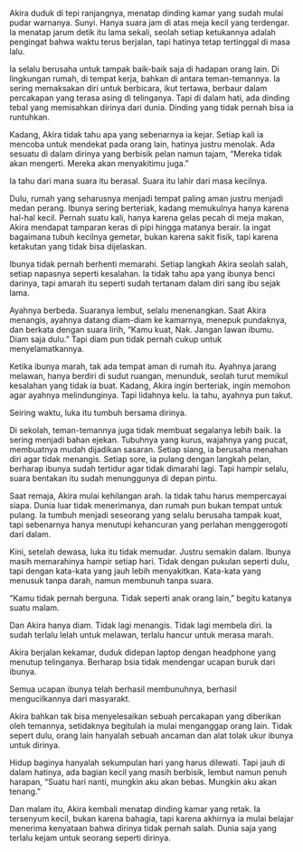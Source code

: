 Akira duduk di tepi ranjangnya, menatap dinding kamar yang sudah mulai pudar warnanya. Sunyi. Hanya suara jam di atas meja kecil yang terdengar. Ia menatap jarum detik itu lama sekali, seolah setiap ketukannya adalah pengingat bahwa waktu terus berjalan, tapi hatinya tetap tertinggal di masa lalu.

Ia selalu berusaha untuk tampak baik-baik saja di hadapan orang lain. Di lingkungan rumah, di tempat kerja, bahkan di antara teman-temannya. Ia sering memaksakan diri untuk berbicara, ikut tertawa, berbaur dalam percakapan yang terasa asing di telinganya. Tapi di dalam hati, ada dinding tebal yang memisahkan dirinya dari dunia. Dinding yang tidak pernah bisa ia runtuhkan.

Kadang, Akira tidak tahu apa yang sebenarnya ia kejar. Setiap kali ia mencoba untuk mendekat pada orang lain, hatinya justru menolak. Ada sesuatu di dalam dirinya yang berbisik pelan namun tajam, “Mereka tidak akan mengerti. Mereka akan menyakitimu juga.”

Ia tahu dari mana suara itu berasal. Suara itu lahir dari masa kecilnya.

Dulu, rumah yang seharusnya menjadi tempat paling aman justru menjadi medan perang. Ibunya sering berteriak, kadang memukulnya hanya karena hal-hal kecil. Pernah suatu kali, hanya karena gelas pecah di meja makan, Akira mendapat tamparan keras di pipi hingga matanya berair. Ia ingat bagaimana tubuh kecilnya gemetar, bukan karena sakit fisik, tapi karena ketakutan yang tidak bisa dijelaskan.

Ibunya tidak pernah berhenti memarahi. Setiap langkah Akira seolah salah, setiap napasnya seperti kesalahan. Ia tidak tahu apa yang ibunya benci darinya, tapi amarah itu seperti sudah tertanam dalam diri sang ibu sejak lama.

Ayahnya berbeda. Suaranya lembut, selalu menenangkan. Saat Akira menangis, ayahnya datang diam-diam ke kamarnya, menepuk pundaknya, dan berkata dengan suara lirih, “Kamu kuat, Nak. Jangan lawan ibumu. Diam saja dulu.” Tapi diam pun tidak pernah cukup untuk menyelamatkannya.

Ketika ibunya marah, tak ada tempat aman di rumah itu. Ayahnya jarang melawan, hanya berdiri di sudut ruangan, menunduk, seolah turut memikul kesalahan yang tidak ia buat. Kadang, Akira ingin berteriak, ingin memohon agar ayahnya melindunginya. Tapi lidahnya kelu. Ia tahu, ayahnya pun takut.

Seiring waktu, luka itu tumbuh bersama dirinya.

Di sekolah, teman-temannya juga tidak membuat segalanya lebih baik. Ia sering menjadi bahan ejekan. Tubuhnya yang kurus, wajahnya yang pucat, membuatnya mudah dijadikan sasaran. Setiap siang, ia berusaha menahan diri agar tidak menangis. Setiap sore, ia pulang dengan langkah pelan, berharap ibunya sudah tertidur agar tidak dimarahi lagi. Tapi hampir selalu, suara bentakan itu sudah menunggunya di depan pintu.

Saat remaja, Akira mulai kehilangan arah. Ia tidak tahu harus mempercayai siapa. Dunia luar tidak menerimanya, dan rumah pun bukan tempat untuk pulang. Ia tumbuh menjadi seseorang yang selalu berusaha tampak kuat, tapi sebenarnya hanya menutupi kehancuran yang perlahan menggerogoti dari dalam.

Kini, setelah dewasa, luka itu tidak memudar. Justru semakin dalam. Ibunya masih memarahinya hampir setiap hari. Tidak dengan pukulan seperti dulu, tapi dengan kata-kata yang jauh lebih menyakitkan. Kata-kata yang menusuk tanpa darah, namun membunuh tanpa suara.

“Kamu tidak pernah berguna. Tidak seperti anak orang lain,” begitu katanya suatu malam.

Dan Akira hanya diam. Tidak lagi menangis. Tidak lagi membela diri. Ia sudah terlalu lelah untuk melawan, terlalu hancur untuk merasa marah.

Akira berjalan kekamar, duduk didepan laptop dengan headphone yang menutup telinganya. Berharap bsia tidak mendengar ucapan buruk dari ibunya.

Semua ucapan ibunya telah berhasil membunuhnya, berhasil mengucilkannya dari masyarakt.

Akira bahkan tak bisa menyelesaikan sebuah percakapan yang diberikan oleh temannya, setidaknya begitulah ia mulai menganggap orang lain. Tidak sepert dulu, orang lain hanyalah sebuah ancaman dan alat tolak ukur ibunya untuk dirinya.

Hidup baginya hanyalah sekumpulan hari yang harus dilewati. Tapi jauh di dalam hatinya, ada bagian kecil yang masih berbisik, lembut namun penuh harapan, “Suatu hari nanti, mungkin aku akan bebas. Mungkin aku akan tenang.”

Dan malam itu, Akira kembali menatap dinding kamar yang retak. Ia tersenyum kecil, bukan karena bahagia, tapi karena akhirnya ia mulai belajar menerima kenyataan bahwa dirinya tidak pernah salah. Dunia saja yang terlalu kejam untuk seorang seperti dirinya.